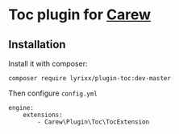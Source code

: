 Toc plugin for [Carew](http://github.com/lyrixx/Carew)
======================================================

Installation
------------

Install it with composer:

```
composer require lyrixx/plugin-toc:dev-master
```

Then configure `config.yml`

```
engine:
    extensions:
        - Carew\Plugin\Toc\TocExtension
```
